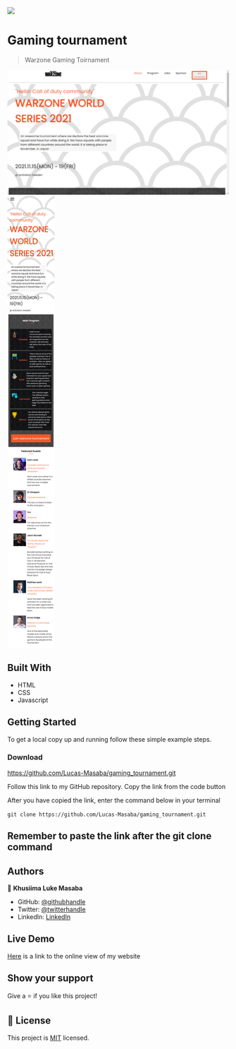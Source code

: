 ![](https://img.shields.io/badge/Microverse-blueviolet)
# Gaming tournament

> Warzone Gaming Toirnament

![screenshot](./pics/desktop.png)
![screenshot](./pics/mobile.png)



## Built With

- HTML
- CSS
- Javascript

## Getting Started


To get a local copy up and running follow these simple example steps.

### Download 
https://github.com/Lucas-Masaba/gaming_tournament.git
 
Follow this link to my GitHub repository. Copy the link from the code button
 
After you have copied the link, enter the command below in your terminal
 
`git clone https://github.com/Lucas-Masaba/gaming_tournament.git`

## Remember to paste the link after the git clone command 

## Authors

👤 **Khusiima Luke Masaba**

- GitHub: [@githubhandle](https://github.com/Lucas-Masaba)
- Twitter: [@twitterhandle](https://twitter.com/MasabaLuke)
- LinkedIn: [LinkedIn](https://linkedin.com/in/khusiima-luke-masaba-59060a121)

## Live Demo

[Here](https://lucas-masaba.github.io/gaming_tournament/) is a link to the online view of my website

## Show your support

Give a ⭐️ if you like this project!

## 📝 License

This project is [MIT](./MIT.md) licensed.

